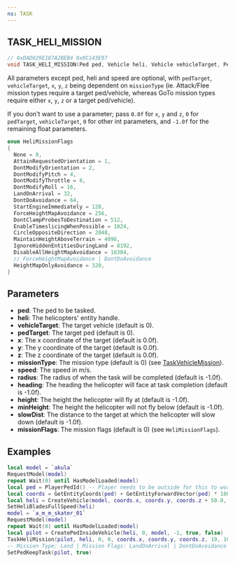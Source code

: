 ```yaml
---
ns: TASK
---
```

## TASK_HELI_MISSION

```c
// 0xDAD029E187A2BEB4 0x0C143E97
void TASK_HELI_MISSION(Ped ped, Vehicle heli, Vehicle vehicleTarget, Ped pedTarget, float x, float y, float z, int missionType, float speed, float radius, float heading, cs_type(int) float height, float minHeight, cs_type(Hash) float slowDist, int missionFlags);
```

All parameters except ped, heli and speed are optional, with `pedTarget`, `vehicleTarget`, `x`, `y`, `z` being dependent on `missionType` (ie. Attack/Flee mission types require a target ped/vehicle, whereas GoTo mission types require either `x`, `y`, `z` or a target ped/vehicle).

If you don't want to use a parameter; pass `0.0f` for `x`, `y` and `z`, `0` for `pedTarget`, `vehicleTarget`, `0` for other int parameters, and `-1.0f` for the remaining float parameters.

```c
enum HeliMissionFlags
{
  None = 0,
  AttainRequestedOrientation = 1,
  DontModifyOrientation = 2,
  DontModifyPitch = 4,
  DontModifyThrottle = 8,
  DontModifyRoll = 16,
  LandOnArrival = 32,
  DontDoAvoidance = 64,
  StartEngineImmediately = 128,
  ForceHeightMapAvoidance = 256,
  DontClampProbesToDestination = 512,
  EnableTimeslicingWhenPossible = 1024,
  CircleOppositeDirection = 2048,
  MaintainHeightAboveTerrain = 4096,
  IgnoreHiddenEntitiesDuringLand = 8192,
  DisableAllHeightMapAvoidance = 16384,
  // ForceHeightMapAvoidance | DontDoAvoidance
  HeightMapOnlyAvoidance = 320,
}
```

## Parameters
* **ped**: The ped to be tasked.
* **heli**: The helicopters' entity handle.
* **vehicleTarget**: The target vehicle (default is 0).
* **pedTarget**: The target ped (default is 0).
* **x**: The x coordinate of the target (default is 0.0f).
* **y**: The y coordinate of the target (default is 0.0f).
* **z**: The z coordinate of the target (default is 0.0f).
* **missionType**: The mission type (default is 0) (see [TaskVehicleMission](#_0x659427E0EF36BCDE)).
* **speed**: The speed in m/s.
* **radius**: The radius of when the task will be completed (default is -1.0f).
* **heading**:  The heading the helicopter will face at task completion (default is -1.0f).
* **height**: The height the helicopter will fly at (default is -1.0f).
* **minHeight**: The height the helicopter will not fly below (default is -1.0f).
* **slowDist**: The distance to the target at which the helicopter will slow down (default is -1.0f).
* **missionFlags**: The mission flags (default is 0) (see `HeliMissionFlags`).

## Examples

```lua
local model = `akula`
RequestModel(model)
repeat Wait(0) until HasModelLoaded(model)
local ped = PlayerPedId() -- Player needs to be outside for this to work
local coords = GetEntityCoords(ped) + GetEntityForwardVector(ped) * 100.0
local heli = CreateVehicle(model, coords.x, coords.y, coords.z + 50.0, GetEntityHeading(ped) - 180.0, true, false)
SetHeliBladesFullSpeed(heli)
model = `a_m_m_skater_01`
RequestModel(model)
repeat Wait(0) until HasModelLoaded(model)
local pilot = CreatePedInsideVehicle(heli, 0, model, -1, true, false)
TaskHeliMission(pilot, heli, 0, 0, coords.x, coords.y, coords.z, 19, 10.0, -1.0, -1.0, -1.0, -1.0, -1.0, 96)
-- Mission Type: Land | Mission Flags: LandOnArrival | DontDoAvoidance
SetPedKeepTask(pilot, true)
```
